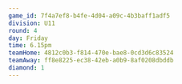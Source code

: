 ```yaml
---
game_id: 7f4a7ef8-b4fe-4d04-a09c-4b3baff1adf5
division: U11
round: 4
day: Friday
time: 6.15pm
teamHome: 4812c0b3-f814-470e-bae8-0cd3d6c83524
teamAway: ff8e8225-ec38-42eb-a0b9-8af0208dbddb
diamond: 1
---
```

